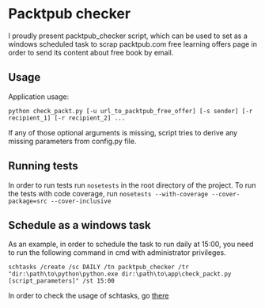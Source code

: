 # Packtpub checker

I proudly present packtpub_checker script, which can be used to set as a windows scheduled task
to scrap packtpub.com free learning offers page in order to send its content about free book by email.

## Usage

Application usage:

```python check_packt.py [-u url_to_packtpub_free_offer] [-s sender] [-r recipient_1] [-r recipient_2] ...```

If any of those optional arguments is missing, script tries to derive any missing parameters from config.py file.

## Running tests

In order to run tests run ```nosetests``` in the root directory of the project.
To run the tests with code coverage, run ```nosetests --with-coverage --cover-package=src --cover-inclusive```

## Schedule as a windows task

As an example, in order to schedule the task to run daily at 15:00, you need to run the following command in cmd with administrator privileges.

```schtasks /create /sc DAILY /tn packtpub_checker /tr "dir:\path\to\python\python.exe dir:\path\to\app\check_packt.py [script_parameters]" /st 15:00```

In order to check the usage of schtasks, go [there](https://technet.microsoft.com/en-us/library/cc725744.aspx)